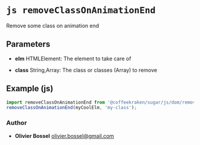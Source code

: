 


<!-- @namespace    sugar.js.dom -->

# ```js removeClassOnAnimationEnd ```


Remove some class on animation end

## Parameters

- **elm**  HTMLElement: The element to take care of

- **class**  String,Array: The class or classes (Array) to remove



## Example (js)

```js
import removeClassOnAnimationEnd from '@coffeekraken/sugar/js/dom/removeClassOnAnimationEnd'
removeClassOnAnimationEnd(myCoolElm, 'my-class');
```


### Author
- **Olivier Bossel** <a href="mailto:olivier.bossel@gmail.com">olivier.bossel@gmail.com</a> 



